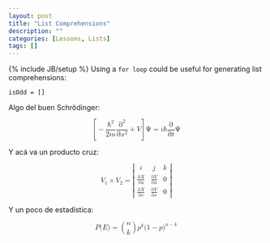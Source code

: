 ```yaml
---
layout: post
title: "List Comprehensions"
description: ""
categories: [Lessons, Lists]
tags: []
---
```


{% include JB/setup %} 
Using a `for loop` could be useful for generating list comprehensions:
	
	isOdd = []

Algo del buen Schrödinger:

<math xmlns="http://www.w3.org/1998/Math/MathML" display="block">
  <mrow>
    <mo>[</mo>
    <mo>&#x2212;<!-- − --></mo>
    <mfrac>
      <msup>
        <mi class="MJX-variant">&#x210F;<!-- ℏ --></mi>
        <mn>2</mn>
      </msup>
      <mrow>
        <mn>2</mn>
        <mi>m</mi>
      </mrow>
    </mfrac>
    <mfrac>
      <msup>
        <mi mathvariant="normal">&#x2202;<!-- ∂ --></mi>
        <mn>2</mn>
      </msup>
      <mrow>
        <mi mathvariant="normal">&#x2202;<!-- ∂ --></mi>
        <msup>
          <mi>x</mi>
          <mn>2</mn>
        </msup>
      </mrow>
    </mfrac>
    <mo>+</mo>
    <mi>V</mi>
    <mo>]</mo>
  </mrow>
  <mi mathvariant="normal">&#x03A8;<!-- Ψ --></mi>
  <mo>=</mo>
  <mi>i</mi>
  <mi class="MJX-variant">&#x210F;<!-- ℏ --></mi>
  <mfrac>
    <mi mathvariant="normal">&#x2202;<!-- ∂ --></mi>
    <mrow>
      <mi mathvariant="normal">&#x2202;<!-- ∂ --></mi>
      <mi>t</mi>
    </mrow>
  </mfrac>
  <mi mathvariant="normal">&#x03A8;<!-- Ψ --></mi>
</math>




Y acá va un producto cruz:

<math xmlns="http://www.w3.org/1998/Math/MathML" display="block">
  <msub>
    <mrow class="MJX-TeXAtom-ORD">
      <mi mathvariant="bold">V</mi>
    </mrow>
    <mn>1</mn>
  </msub>
  <mo>&#x00D7;<!-- × --></mo>
  <msub>
    <mrow class="MJX-TeXAtom-ORD">
      <mi mathvariant="bold">V</mi>
    </mrow>
    <mn>2</mn>
  </msub>
  <mo>=</mo>
  <mrow>
    <mo>|</mo>
    <mtable rowspacing="4pt" columnspacing="1em">
      <mtr>
        <mtd>
          <mrow class="MJX-TeXAtom-ORD">
            <mi mathvariant="bold">i</mi>
          </mrow>
        </mtd>
        <mtd>
          <mrow class="MJX-TeXAtom-ORD">
            <mi mathvariant="bold">j</mi>
          </mrow>
        </mtd>
        <mtd>
          <mrow class="MJX-TeXAtom-ORD">
            <mi mathvariant="bold">k</mi>
          </mrow>
        </mtd>
      </mtr>
      <mtr>
        <mtd>
          <mfrac>
            <mrow>
              <mi mathvariant="normal">&#x2202;<!-- ∂ --></mi>
              <mi>X</mi>
            </mrow>
            <mrow>
              <mi mathvariant="normal">&#x2202;<!-- ∂ --></mi>
              <mi>u</mi>
            </mrow>
          </mfrac>
        </mtd>
        <mtd>
          <mfrac>
            <mrow>
              <mi mathvariant="normal">&#x2202;<!-- ∂ --></mi>
              <mi>Y</mi>
            </mrow>
            <mrow>
              <mi mathvariant="normal">&#x2202;<!-- ∂ --></mi>
              <mi>u</mi>
            </mrow>
          </mfrac>
        </mtd>
        <mtd>
          <mn>0</mn>
        </mtd>
      </mtr>
      <mtr>
        <mtd>
          <mfrac>
            <mrow>
              <mi mathvariant="normal">&#x2202;<!-- ∂ --></mi>
              <mi>X</mi>
            </mrow>
            <mrow>
              <mi mathvariant="normal">&#x2202;<!-- ∂ --></mi>
              <mi>v</mi>
            </mrow>
          </mfrac>
        </mtd>
        <mtd>
          <mfrac>
            <mrow>
              <mi mathvariant="normal">&#x2202;<!-- ∂ --></mi>
              <mi>Y</mi>
            </mrow>
            <mrow>
              <mi mathvariant="normal">&#x2202;<!-- ∂ --></mi>
              <mi>v</mi>
            </mrow>
          </mfrac>
        </mtd>
        <mtd>
          <mn>0</mn>
        </mtd>
      </mtr>
    </mtable>
    <mo>|</mo>
  </mrow>
</math>

Y un poco de estadística:

<math xmlns="http://www.w3.org/1998/Math/MathML" display="block">
  <mi>P</mi>
  <mo stretchy="false">(</mo>
  <mi>E</mi>
  <mo stretchy="false">)</mo>
  <mo>=</mo>
  <mrow class="MJX-TeXAtom-ORD">
    <mrow>
      <mo>(</mo>
      <mfrac linethickness="0">
        <mi>n</mi>
        <mi>k</mi>
      </mfrac>
      <mo>)</mo>
    </mrow>
  </mrow>
  <msup>
    <mi>p</mi>
    <mi>k</mi>
  </msup>
  <mo stretchy="false">(</mo>
  <mn>1</mn>
  <mo>&#x2212;<!-- − --></mo>
  <mi>p</mi>
  <msup>
    <mo stretchy="false">)</mo>
    <mrow class="MJX-TeXAtom-ORD">
      <mi>n</mi>
      <mo>&#x2212;<!-- − --></mo>
      <mi>k</mi>
    </mrow>
  </msup>
</math>

